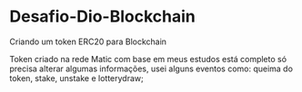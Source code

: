 # Desafio-Dio-Blockchain
Criando um token ERC20 para Blockchain

Token criado na rede Matic com base em meus estudos está completo só precisa alterar algumas informações, usei alguns eventos como: queima do token, stake, unstake e lotterydraw;

